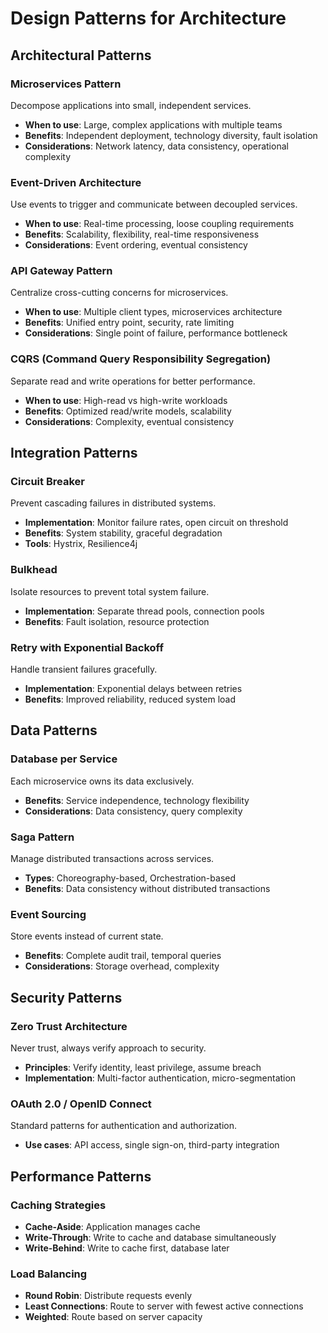 # Design Patterns for Architecture

## Architectural Patterns

### Microservices Pattern

Decompose applications into small, independent services.

- **When to use**: Large, complex applications with multiple teams
- **Benefits**: Independent deployment, technology diversity, fault isolation
- **Considerations**: Network latency, data consistency, operational complexity

### Event-Driven Architecture

Use events to trigger and communicate between decoupled services.

- **When to use**: Real-time processing, loose coupling requirements
- **Benefits**: Scalability, flexibility, real-time responsiveness
- **Considerations**: Event ordering, eventual consistency

### API Gateway Pattern

Centralize cross-cutting concerns for microservices.

- **When to use**: Multiple client types, microservices architecture
- **Benefits**: Unified entry point, security, rate limiting
- **Considerations**: Single point of failure, performance bottleneck

### CQRS (Command Query Responsibility Segregation)

Separate read and write operations for better performance.

- **When to use**: High-read vs high-write workloads
- **Benefits**: Optimized read/write models, scalability
- **Considerations**: Complexity, eventual consistency

## Integration Patterns

### Circuit Breaker

Prevent cascading failures in distributed systems.

- **Implementation**: Monitor failure rates, open circuit on threshold
- **Benefits**: System stability, graceful degradation
- **Tools**: Hystrix, Resilience4j

### Bulkhead

Isolate resources to prevent total system failure.

- **Implementation**: Separate thread pools, connection pools
- **Benefits**: Fault isolation, resource protection

### Retry with Exponential Backoff

Handle transient failures gracefully.

- **Implementation**: Exponential delays between retries
- **Benefits**: Improved reliability, reduced system load

## Data Patterns

### Database per Service

Each microservice owns its data exclusively.

- **Benefits**: Service independence, technology flexibility
- **Considerations**: Data consistency, query complexity

### Saga Pattern

Manage distributed transactions across services.

- **Types**: Choreography-based, Orchestration-based
- **Benefits**: Data consistency without distributed transactions

### Event Sourcing

Store events instead of current state.

- **Benefits**: Complete audit trail, temporal queries
- **Considerations**: Storage overhead, complexity

## Security Patterns

### Zero Trust Architecture

Never trust, always verify approach to security.

- **Principles**: Verify identity, least privilege, assume breach
- **Implementation**: Multi-factor authentication, micro-segmentation

### OAuth 2.0 / OpenID Connect

Standard patterns for authentication and authorization.

- **Use cases**: API access, single sign-on, third-party integration

## Performance Patterns

### Caching Strategies

- **Cache-Aside**: Application manages cache
- **Write-Through**: Write to cache and database simultaneously
- **Write-Behind**: Write to cache first, database later

### Load Balancing

- **Round Robin**: Distribute requests evenly
- **Least Connections**: Route to server with fewest active connections
- **Weighted**: Route based on server capacity
